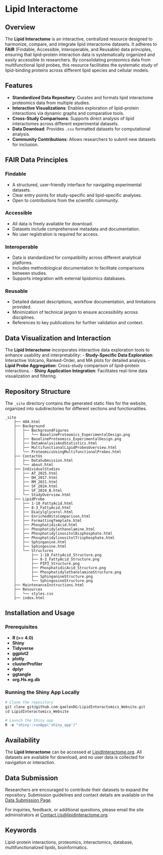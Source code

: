 # Lipid Interactome

## Overview

The **Lipid Interactome** is an interactive, centralized resource designed to harmonize, compare, and integrate lipid interactome datasets. It adheres to **FAIR** (Findable, Accessible, Interoperable, and Reusable) data principles, ensuring that lipid–protein interaction data is systematically organized and easily accessible to researchers. By consolidating proteomics data from multifunctional lipid probes, this resource facilitates the systematic study of lipid-binding proteins across different lipid species and cellular models.

## Features

-   **Standardized Data Repository**: Curates and formats lipid interactome proteomics data from multiple studies.
-   **Interactive Visualizations**: Enables exploration of lipid–protein interactions via dynamic graphs and comparative tools.
-   **Cross-Study Comparisons**: Supports direct analysis of lipid interactomes across different experimental datasets.
-   **Data Download**: Provides `.csv` formatted datasets for computational analysis.
-   **Community Contributions**: Allows researchers to submit new datasets for inclusion.

## FAIR Data Principles

### Findable

-   A structured, user-friendly interface for navigating experimental datasets.
-   Clear entry points for study-specific and lipid-specific analyses.
-   Open to contributions from the scientific community.

### Accessible

-   All data is freely available for download.
-   Datasets include comprehensive metadata and documentation.
-   No user registration is required for access.

### Interoperable

-   Data is standardized for compatibility across different analytical platforms.
-   Includes methodological documentation to facilitate comparisons between studies.
-   Supports integration with external lipidomics databases.

### Reusable

-   Detailed dataset descriptions, workflow documentation, and limitations provided.
-   Minimization of technical jargon to ensure accessibility across disciplines.
-   References to key publications for further validation and context.

## Data Visualization and Interaction

The **Lipid Interactome** incorporates interactive data exploration tools to enhance usability and interpretability: - **Study-Specific Data Exploration**: Interactive Volcano, Ranked-Order, and MA plots for detailed analysis. - **Lipid Probe Aggregation**: Cross-study comparison of lipid–protein interactions. - **Shiny Application Integration**: Facilitates real-time data visualization and filtering.

## Repository Structure

The `_site` directory contains the generated static files for the website, organized into subdirectories for different sections and functionalities.

```         
_site                                                
	├── 404.html                                         
	├── Background                                       
	│   ├── BackgroundFigures                            
	│   │   └── BaselineProteomics_ExperimentalDesign.png
	│   ├── BaselineProteomics_ExperimentalDesign.png    
	│   ├── DataAnalysisAndStatistics.html               
	│   ├── MultifunctionalLipidProbesOverview.html      
	│   └── ProteomicsUsingMultifunctionalProbes.html                
	├── ContactUs                                        
	│   ├── DataSubmission.html                          
	│   └── about.html                                   
	├── IndividualStudies                                
	│   ├── AT_2025.html                                 
	│   ├── DH_2017.html                                 
	│   ├── RM_2021.html                                 
	│   ├── SF_2024.html                                 
	│   ├── SF_2024_B.html                               
	│   └── StudyOverview.html                           
	├── LipidProbe                                       
	│   ├── 1-10_FattyAcid.html                          
	│   ├── 8-3_FattyAcid.html                           
	│   ├── Diacylglycerol.html                          
	│   ├── EnrichedHitsComparison.html                  
	│   ├── FormattingTemplate.html                      
	│   ├── PhosphatidicAcid.html                        
	│   ├── Phosphatidylethanolamine.html                
	│   ├── PhosphatidylinositolBisphosphate.html        
	│   ├── PhosphatidylinositolTrisphosphate.html       
	│   ├── Sphinganine.html                             
	│   ├── Sphingosine.html                             
	│   └── Structures                                   
	│       ├── 1-10_FattyAcid_Structure.png             
	│       ├── 8-3_FattyAcid_Structure.png              
	│       ├── PIP3_Structure.png                       
	│       ├── PhosphatidicAcid_Structure.png           
	│       ├── PhosphatidylethanolamineStructure.png    
	│       ├── SphinganineStructure.png                 
	│       └── SphingosineStructure.png                 
	├── MaintenanceInstructions.html                     
	├── Resources                                        
	│   └── styles.css                                   
	├── index.html
```

## Installation and Usage

### Prerequisites

-   **R (\>= 4.0)**
-   **Shiny**
-   **Tidyverse**
-   **ggplot2**
-   **plotly**
-   **clusterProfiler**
-   **dplyr**
-   **ggtangle**
-   **org.Hs.eg.db**

### Running the Shiny App Locally

``` r
# Clone the repository
git clone git@github.com:gaelenDG/LipidInteractomics_Website.git
cd LipidInteractomics_Website

# Launch the Shiny app
R -e "shiny::runApp('shiny_app')"
```

## Availability

The **Lipid Interactome** can be accessed at [LipidInteractome.org](https://www.lipidinteractome.org). All datasets are available for download, and no user data is collected for navigation or interaction.

## Data Submission

Researchers are encouraged to contribute their datasets to expand the repository. Submission guidelines and contact details are available on the [Data Submission Page](https://www.lipidinteractome.org/DataSubmission.html).

For inquiries, feedback, or additional questions, please email the site administrators at [Contact.Us\@lipidinteractome.org](mailto:Contact.Us@lipidinteractome.org).

## Keywords

Lipid-protein interactions, proteomics, interactomics, database, multifunctionalized lipids, bioinformatics.